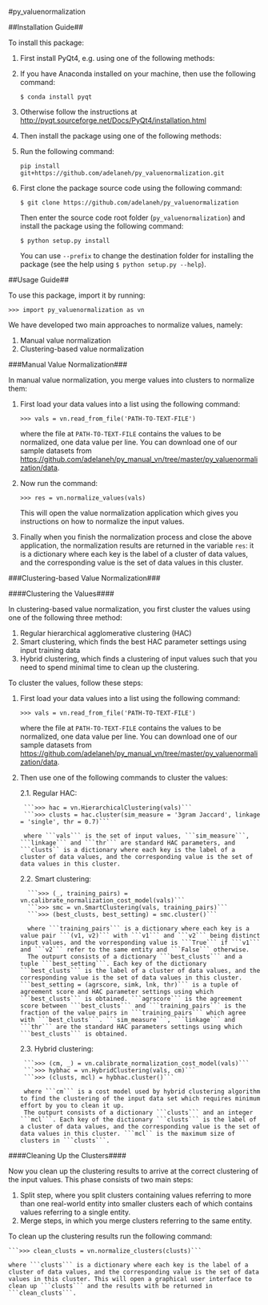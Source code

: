 #py_valuenormalization

##Installation Guide##

To install this package:

1. First install PyQt4, e.g. using one of the following methods:
  1. If you have Anaconda installed on your machine, then use the following command:

     ```$ conda install pyqt```

  2. Otherwise follow the instructions at http://pyqt.sourceforge.net/Docs/PyQt4/installation.html

2. Then install the package using one of the following methods:
  1. Run the following command:

     ```pip install git+https://github.com/adelaneh/py_valuenormalization.git```
	 
  2. First clone the package source code using the following command:

     ```$ git clone https://github.com/adelaneh/py_valuenormalization```

     Then enter the source code root folder (```py_valuenormalization```) and install the package using the following command:

     ```$ python setup.py install```

     You can use ```--prefix``` to change the destination folder for installing the package (see the help using ```$ python setup.py --help```).

##Usage Guide##

To use this package, import it by running:

   ```>>> import py_valuenormalization as vn```

We have developed two main approaches to normalize values, namely:
1. Manual value normalization
2. Clustering-based value normalization

###Manual Value Normalization###

In manual value normalization, you merge values into clusters to normalize them:

1. First load your data values into a list using the following command:

   ```>>> vals = vn.read_from_file('PATH-TO-TEXT-FILE')```
  
   where the file at ```PATH-TO-TEXT-FILE``` contains the values to be normalized, one data value per line. You can download one of our sample datasets from https://github.com/adelaneh/py_manual_vn/tree/master/py_valuenormalization/data.

2. Now run the command:

   ```>>> res = vn.normalize_values(vals)```
  
   This will open the value normalization application which gives you instructions on how to normalize the input values.

3. Finally when you finish the normalization process and close the above application, the normalization results are returned in the variable ```res```: it is a dictionary where each key is the label of a cluster of data values, and the corresponding value is the set of data values in this cluster.

###Clustering-based Value Normalization###

####Clustering the Values####

In clustering-based value normalization, you first cluster the values using one of the following three method:
1. Regular hierarchical agglomerative clustering (HAC)
2. Smart clustering, which finds the best HAC parameter settings using input training data
3. Hybrid clustering, which finds a clustering of input values such that you need to spend minimal time to clean up the clustering.

To cluster the values, follow these steps:
1. First load your data values into a list using the following command:

   ```>>> vals = vn.read_from_file('PATH-TO-TEXT-FILE')```
  
   where the file at ```PATH-TO-TEXT-FILE``` contains the values to be normalized, one data value per line. You can download one of our sample datasets from https://github.com/adelaneh/py_manual_vn/tree/master/py_valuenormalization/data.

2. Then use one of the following commands to cluster the values:

    2.1. Regular HAC: 

	    ```>>> hac = vn.HierarchicalClustering(vals)```
	    ```>>> clusts = hac.cluster(sim_measure = '3gram Jaccard', linkage = 'single', thr = 0.7)```

	    where ```vals``` is the set of input values, ```sim_measure```, ```linkage``` and ```thr``` are standard HAC parameters, and ```clusts`` is a dictionary where each key is the label of a cluster of data values, and the corresponding value is the set of data values in this cluster.

	 2.2. Smart clustering:

		 ```>>> (_, training_pairs) = vn.calibrate_normalization_cost_model(vals)```
	     ```>>> smc = vn.SmartClustering(vals, training_pairs)```
		 ```>>> (best_clusts, best_setting) = smc.cluster()```

		 where ```training_pairs``` is a dictionary where each key is a value pair ```(v1, v2)``` with ```v1``` and ```v2``` being distinct input values, and the vorresponding value is ```True``` if ```v1``` and ```v2``` refer to the same entity and ```False``` otherwise.
		 The outpurt consists of a dictionary ```best_clusts``` and a tuple ```best_setting```. Each key of the dictionary ```best_clusts``` is the label of a cluster of data values, and the corresponding value is the set of data values in this cluster. ```best_setting = (agrscore, simk, lnk, thr)``` is a tuple of agreement score and HAC parameter settings using which ```best_clusts``` is obtained. ```agrscore``` is the agreement score between ```best_clusts``` and ```training_pairs``` is the fraction of the value pairs in ```training_pairs``` which agree with ```best_clusts```. ```sim_measure```, ```linkage``` and ```thr``` are the standard HAC parameters settings using which ```best_clusts``` is obtained.

	2.3. Hybrid clustering:

		```>>> (cm, _) = vn.calibrate_normalization_cost_model(vals)```
        ```>>> hybhac = vn.HybridClustering(vals, cm)```
	    ```>>> (clusts, mcl) = hybhac.cluster()```

	    where ```cm``` is a cost model used by hybrid clustering algorithm to find the clustering of the input data set which requires minimum effort by you to clean it up.
	    The outpurt consists of a dictionary ```clusts``` and an integer ```mcl```. Each key of the dictionary ```clusts``` is the label of a cluster of data values, and the corresponding value is the set of data values in this cluster. ```mcl`` is the maximum size of clusters in ```clusts```. 

####Cleaning Up the Clusters####

Now you clean up the clustering results to arrive at the correct clustering of the input values. This phase consists of two main steps:
1. Split step, where you split clusters containing values referring to more than one real-world entity into smaller clusters each of which contains values referring to a single entity. 
2. Merge steps, in which you merge clusters referring to the same entity.

To clean up the clustering results run the following command:

    ```>>> clean_clusts = vn.normalize_clusters(clusts)```

    where ```clusts``` is a dictionary where each key is the label of a cluster of data values, and the corresponding value is the set of data values in this cluster. This will open a graphical user interface to clean up ```clusts``` and the results with be returned in ```clean_clusts```.

